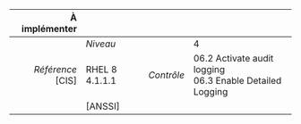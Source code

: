 
|           À implémenter    |    |    |    |
|----------------:|:---|---:|:---|
|                 |*Niveau*|| 4 |
|*Référence* [CIS]| RHEL 8 4.1.1.1 |*Contrôle*| 06.2 Activate audit logging<br>06.3 Enable Detailed Logging |
|                 |[ANSSI] ||  |

